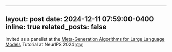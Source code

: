 
---
layout: post
date: 2024-12-11 07:59:00-0400
inline: true
related_posts: false
---

Invited as a panelist at the [Meta-Generation Algorithms for Large Language Models](https://cmu-l3.github.io/neurips2024-inference-tutorial/) Tutorial at NeurIPS 2024 :canada:	